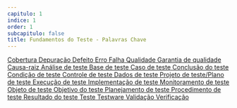 ```yaml
---
capitulo: 1
indice: 1
order: 1
subcapitulo: false
title: Fundamentos do Teste - Palavras Chave
---
```


<!-- TODO: Adicionar plugin do github pages que tem indices organizados automaticamente, retirando o order das variaveis -->

<div class="d-inline">
  <a class="text-decoration-none" href="https://glossary.istqb.org/pt_BR/term/cobertura">
    <span class="badge rounded-pill bg-dark">Cobertura</span>
  </a>
  <a class="text-decoration-none" href="https://glossary.istqb.org/pt_BR/term/depuracao">
    <span class="badge rounded-pill bg-dark">Depuração</span>
  </a>
  <a class="text-decoration-none" href="https://glossary.istqb.org/pt_BR/term/defeito">
    <span class="badge rounded-pill bg-dark">Defeito</span>
  </a>
  <a class="text-decoration-none" href="https://glossary.istqb.org/pt_BR/term/erro">
    <span class="badge rounded-pill bg-dark">Erro</span>
  </a>
  <a class="text-decoration-none" href="https://glossary.istqb.org/pt_BR/term/falha">
    <span class="badge rounded-pill bg-dark">Falha</span>
  </a>
  <a class="text-decoration-none" href="https://glossary.istqb.org/pt_BR/term/qualidade">
    <span class="badge rounded-pill bg-dark">Qualidade</span>
  </a>
  <a class="text-decoration-none" href="https://glossary.istqb.org/pt_BR/term/garantia-de-qualidade">
    <span class="badge rounded-pill bg-dark">Garantia de qualidade</span>
  </a>
  <a class="text-decoration-none" href="https://glossary.istqb.org/pt_BR/term/causa-raiz">
    <span class="badge rounded-pill bg-dark">Causa-raiz</span>
  </a>
  <a class="text-decoration-none" href="https://glossary.istqb.org/pt_BR/term/analise-de-teste">
    <span class="badge rounded-pill bg-dark">Análise de teste</span>
  </a>
  <a class="text-decoration-none" href="https://glossary.istqb.org/pt_BR/term/base-de-teste">
    <span class="badge rounded-pill bg-dark">Base de teste</span>
  </a>
  <a class="text-decoration-none" href="https://glossary.istqb.org/pt_BR/term/caso-de-teste">
    <span class="badge rounded-pill bg-dark">Caso de teste</span>
  </a>
  <a class="text-decoration-none" href="https://glossary.istqb.org/pt_BR/term/conclusao-do-teste">
    <span class="badge rounded-pill bg-dark">Conclusão do teste</span>
  </a>
  <a class="text-decoration-none" href="https://glossary.istqb.org/pt_BR/term/condicao-de-teste">
    <span class="badge rounded-pill bg-dark">Condição de teste</span>
  </a>
  <a class="text-decoration-none" href="https://glossary.istqb.org/pt_BR/term/controle-de-teste">
    <span class="badge rounded-pill bg-dark">Controle de teste</span>
  </a>
  <a class="text-decoration-none" href="https://glossary.istqb.org/pt_BR/term/dados-de-teste">
    <span class="badge rounded-pill bg-dark">Dados de teste</span>
  </a>
  <a class="text-decoration-none" href="https://glossary.istqb.org/pt_BR/term/plano-de-teste">
    <span class="badge rounded-pill bg-dark">Projeto de teste/Plano de teste</span>
  </a>
  <a class="text-decoration-none" href="https://glossary.istqb.org/pt_BR/term/execucao-de-teste">
    <span class="badge rounded-pill bg-dark">Execução de teste</span>
  </a>
  <a class="text-decoration-none" href="https://glossary.istqb.org/pt_BR/term/implementacao-de-teste">
    <span class="badge rounded-pill bg-dark">Implementação de teste</span>
  </a>
  <a class="text-decoration-none" href="https://glossary.istqb.org/pt_BR/term/monitoramento-de-teste">
    <span class="badge rounded-pill bg-dark">Monitoramento de teste</span>
  </a>
  <a class="text-decoration-none" href="https://glossary.istqb.org/pt_BR/term/objeto-de-teste">
    <span class="badge rounded-pill bg-dark">Objeto de teste</span>
  </a>
  <a class="text-decoration-none" href="https://glossary.istqb.org/pt_BR/term/objetivo-do-teste">
    <span class="badge rounded-pill bg-dark">Objetivo do teste</span>
  </a>
  <a class="text-decoration-none" href="https://glossary.istqb.org/pt_BR/term/planejamento-de-teste">
    <span class="badge rounded-pill bg-dark">Planejamento de teste</span>
  </a>
  <a class="text-decoration-none" href="https://glossary.istqb.org/pt_BR/term/procedimento-de-teste">
    <span class="badge rounded-pill bg-dark">Procedimento de teste</span>
  </a>
  <a class="text-decoration-none" href="https://glossary.istqb.org/pt_BR/term/resultado-do-teste">
    <span class="badge rounded-pill bg-dark">Resultado do teste</span>
  </a>
  <a class="text-decoration-none" href="https://glossary.istqb.org/pt_BR/term/teste-1">
    <span class="badge rounded-pill bg-dark">Teste</span>
  </a>
  <a class="text-decoration-none" href="https://glossary.istqb.org/pt_BR/term/testware">
    <span class="badge rounded-pill bg-dark">Testware</span>
  </a>
  <a class="text-decoration-none" href="https://glossary.istqb.org/pt_BR/term/validacao">
    <span class="badge rounded-pill bg-dark">Validação</span>
  </a>
  <a class="text-decoration-none" href="https://glossary.istqb.org/pt_BR/term/verificacao">
    <span class="badge rounded-pill bg-dark">Verificação</span>
  </a>

</div>
